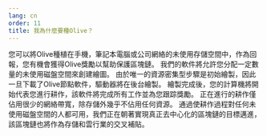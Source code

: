 ```yaml
---
lang: cn
order: 11
title: 我為什麼要種Olive？
---
```


您可以將Olive種植在手機，筆記本電腦或公司網絡的未使用存儲空間中，作為回報，您有機會獲得Olive獎勵以幫助保護區塊鏈。 我們的軟件將允許您分配一定數量的未使用磁盤空間來創建繪圖。 由於唯一的資源密集型步驟是初始繪製，因此一旦下載了Olive節點軟件，驅動器將在後台繪製。 繪製完成後，您的計算機將開始代表您進行耕作，該軟件將完成所有工作並為您跟踪獎勵。 正在進行的耕作僅佔用很少的網絡帶寬，除存儲外幾乎不佔用任何資源。 通過使耕作過程對任何未使用磁盤空間的人都可用，我們正在朝著實現真正去中心化的區塊鏈的目標邁進，該區塊鏈也將作為存儲和雲行業的交叉補貼。
